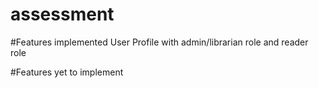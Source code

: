 # assessment

#Features implemented
User Profile with admin/librarian role and reader role

#Features yet to implement
